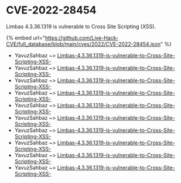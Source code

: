 # CVE-2022-28454

Limbas 4.3.36.1319 is vulnerable to Cross Site Scripting (XSS).

{% embed url="https://github.com/Live-Hack-CVE/full_database/blob/main/cves/2022/CVE-2022-28454.json" %}


* YavuzSahbaz ~> [Limbas-4.3.36.1319-is-vulnerable-to-Cross-Site-Scripting-XSS-](https://www.alice-snow.ru/2022/database/cve-2022-28454/limbas-4.3.36.1319-is-vulnerable-to-cross-site-scripting-xss--yavuzsahbaz)
* YavuzSahbaz ~> [Limbas-4.3.36.1319-is-vulnerable-to-Cross-Site-Scripting-XSS-](https://www.alice-snow.ru/2022/database/cve-2022-28454/limbas-4.3.36.1319-is-vulnerable-to-cross-site-scripting-xss--yavuzsahbaz)
* YavuzSahbaz ~> [Limbas-4.3.36.1319-is-vulnerable-to-Cross-Site-Scripting-XSS-](https://www.alice-snow.ru/2022/database/cve-2022-28454/limbas-4.3.36.1319-is-vulnerable-to-cross-site-scripting-xss--yavuzsahbaz)
* YavuzSahbaz ~> [Limbas-4.3.36.1319-is-vulnerable-to-Cross-Site-Scripting-XSS-](https://www.alice-snow.ru/2022/database/cve-2022-28454/limbas-4.3.36.1319-is-vulnerable-to-cross-site-scripting-xss--yavuzsahbaz)
* YavuzSahbaz ~> [Limbas-4.3.36.1319-is-vulnerable-to-Cross-Site-Scripting-XSS-](https://www.alice-snow.ru/2022/database/cve-2022-28454/limbas-4.3.36.1319-is-vulnerable-to-cross-site-scripting-xss--yavuzsahbaz)
* YavuzSahbaz ~> [Limbas-4.3.36.1319-is-vulnerable-to-Cross-Site-Scripting-XSS-](https://www.alice-snow.ru/2022/database/cve-2022-28454/limbas-4.3.36.1319-is-vulnerable-to-cross-site-scripting-xss--yavuzsahbaz)
* YavuzSahbaz ~> [Limbas-4.3.36.1319-is-vulnerable-to-Cross-Site-Scripting-XSS-](https://www.alice-snow.ru/2022/database/cve-2022-28454/limbas-4.3.36.1319-is-vulnerable-to-cross-site-scripting-xss--yavuzsahbaz)
* YavuzSahbaz ~> [Limbas-4.3.36.1319-is-vulnerable-to-Cross-Site-Scripting-XSS-](https://www.alice-snow.ru/2022/database/cve-2022-28454/limbas-4.3.36.1319-is-vulnerable-to-cross-site-scripting-xss--yavuzsahbaz)
* YavuzSahbaz ~> [Limbas-4.3.36.1319-is-vulnerable-to-Cross-Site-Scripting-XSS-](https://www.alice-snow.ru/2022/database/cve-2022-28454/limbas-4.3.36.1319-is-vulnerable-to-cross-site-scripting-xss--yavuzsahbaz)
* YavuzSahbaz ~> [Limbas-4.3.36.1319-is-vulnerable-to-Cross-Site-Scripting-XSS-](https://www.alice-snow.ru/2022/database/cve-2022-28454/limbas-4.3.36.1319-is-vulnerable-to-cross-site-scripting-xss--yavuzsahbaz)